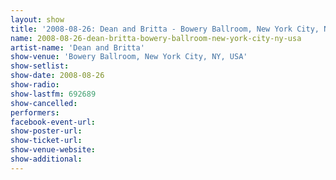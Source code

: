 ```yaml
---
layout: show
title: '2008-08-26: Dean and Britta - Bowery Ballroom, New York City, NY, USA'
name: 2008-08-26-dean-britta-bowery-ballroom-new-york-city-ny-usa
artist-name: 'Dean and Britta'
show-venue: 'Bowery Ballroom, New York City, NY, USA'
show-setlist: 
show-date: 2008-08-26
show-radio: 
show-lastfm: 692689
show-cancelled: 
performers: 
facebook-event-url: 
show-poster-url: 
show-ticket-url: 
show-venue-website: 
show-additional: 
---
```


